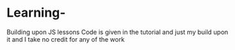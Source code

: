 # Learning-
Building upon JS lessons 
Code is given in the tutorial and just my build upon it and I take no credit for any of the work
